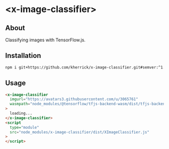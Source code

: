 # \<x-image-classifier>

## About

Classifying images with TensorFlow.js.

## Installation

```bash
npm i git+https://github.com/kherrick/x-image-classifier.git#semver:^1.1.0
```

## Usage

```html
<x-image-classifier
  imgurl="https://avatars3.githubusercontent.com/u/3065761"
  wasmpath="node_modules/@tensorflow/tfjs-backend-wasm/dist/tfjs-backend-wasm.wasm"
>
  loading...
</x-image-classifier>
<script
  type="module"
  src="node_modules/x-image-classifier/dist/XImageClassifier.js"
>
</script>
```
